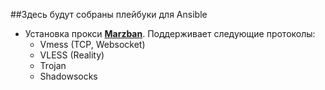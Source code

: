 ##Здесь будут собраны плейбуки для Ansible

- Установка прокси [**Marzban**](https://github.com/zZeleZz/playbooks/tree/main/marzban "Marzban"). Поддерживает следующие протоколы:
	- Vmess (TCP, Websocket)
	- VLESS (Reality)
	- Trojan
	- Shadowsocks
